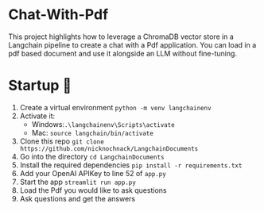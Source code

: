 # Chat-With-Pdf
This project highlights how to leverage a ChromaDB vector store in a Langchain pipeline to create a chat with a Pdf application. You can load in a pdf based document and use it alongside an LLM without fine-tuning. 

# Startup 🚀
1. Create a virtual environment `python -m venv langchainenv`
2. Activate it: 
   - Windows:`.\langchainenv\Scripts\activate`
   - Mac: `source langchain/bin/activate`
3. Clone this repo `git clone https://github.com/nicknochnack/LangchainDocuments`
4. Go into the directory `cd LangchainDocuments`
5. Install the required dependencies `pip install -r requirements.txt`
6. Add your OpenAI APIKey to line 52 of `app.py`
7. Start the app `streamlit run app.py`
8. Load the Pdf you would like to ask questions
9. Ask questions and get the answers
